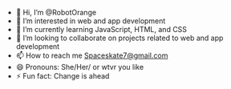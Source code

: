 - 👋 Hi, I’m @RobotOrange
- 👀 I’m interested in web and app development
- 🌱 I’m currently learning JavaScript, HTML, and CSS
- 💞️ I’m looking to collaborate on projects related to web and app development
- 📫 How to reach me Spaceskate7@gmail.com
- 😄 Pronouns: She/Her/ or wtvr you like
- ⚡ Fun fact: Change is ahead

<!---
RobotOrange/RobotOrange is a ✨ special ✨ repository because its `README.md` (this file) appears on your GitHub profile.
You can click the Preview link to take a look at your changes.
--->
